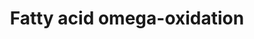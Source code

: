 ---
annotations:
- id: PW:0001253
  parent: classic metabolic pathway
  type: Pathway Ontology
  value: fatty acid omega degradation pathway
authors:
- Evelo
- MaintBot
- Thomas
- Christine Chichester
- Eweitz
- Egonw
citedin:
- link: PMC5075206
description: ''
last-edited: 2021-05-23
organisms:
- Mus musculus
redirect_from:
- /index.php/Pathway:WP33
- /instance/WP33
- /instance/WP33_rr124578
revision: r124578
schema-jsonld:
- '@context': https://schema.org/
  '@id': https://wikipathways.github.io/pathways/WP33.html
  '@type': Dataset
  creator:
    '@type': Organization
    name: WikiPathways
  description: ''
  keywords:
  - Adh4
  - Adh7
  - Aldh1a1
  - Aldh2
  - Cyp1a1
  - Cyp1a2
  - Cyp2e1
  license: CC0
  name: Fatty acid omega-oxidation
seo: CreativeWork
title: Fatty acid omega-oxidation
wpid: WP33
---